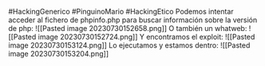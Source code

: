 #HackingGenerico #PinguinoMario #HackingEtico 
Podemos intentar acceder al fichero de phpinfo.php para buscar información sobre la versión de php:
![[Pasted image 20230730152658.png]]
O también un whatweb:
![[Pasted image 20230730152724.png]]
Y encontramos el exploit:
![[Pasted image 20230730153124.png]]
Lo ejecutamos y estamos dentro:
![[Pasted image 20230730153204.png]]

